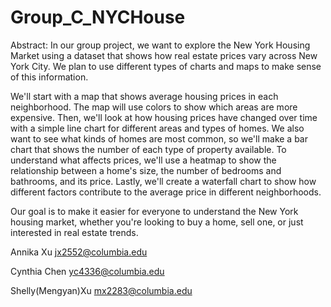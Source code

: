 # Group_C_NYCHouse
Abstract:
In our group project, we want to explore the New York Housing Market using a dataset that shows how real estate prices vary across New York City. We plan to use different types of charts and maps to make sense of this information.

We'll start with a map that shows average housing prices in each neighborhood. The map will use colors to show which areas are more expensive. Then, we'll look at how housing prices have changed over time with a simple line chart for different areas and types of homes. We also want to see what kinds of homes are most common, so we'll make a bar chart that shows the number of each type of property available. To understand what affects prices, we'll use a heatmap to show the relationship between a home's size, the number of bedrooms and bathrooms, and its price. Lastly, we'll create a waterfall chart to show how different factors contribute to the average price in different neighborhoods. 

Our goal is to make it easier for everyone to understand the New York housing market, whether you're looking to buy a home, sell one, or just interested in real estate trends.

Annika Xu jx2552@columbia.edu

Cynthia Chen yc4336@columbia.edu

Shelly(Mengyan)Xu mx2283@columbia.edu
